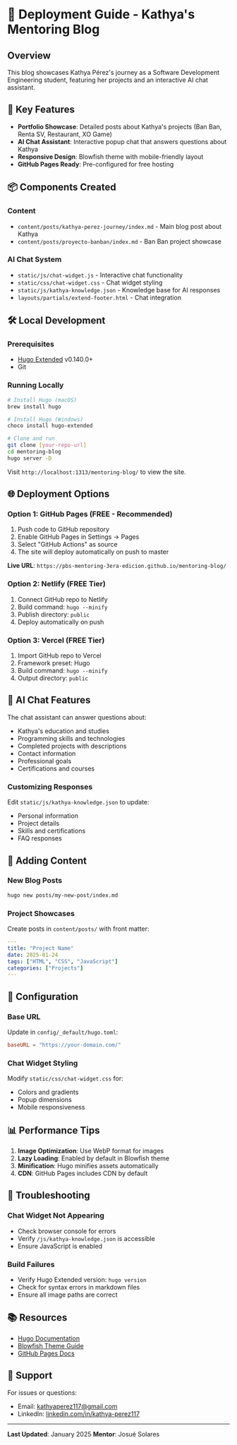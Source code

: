 # 🚀 Deployment Guide - Kathya's Mentoring Blog

## Overview
This blog showcases Kathya Pérez's journey as a Software Development Engineering student, featuring her projects and an interactive AI chat assistant.

## 🌟 Key Features
- **Portfolio Showcase**: Detailed posts about Kathya's projects (Ban Ban, Renta SV, Restaurant, XO Game)
- **AI Chat Assistant**: Interactive popup chat that answers questions about Kathya
- **Responsive Design**: Blowfish theme with mobile-friendly layout
- **GitHub Pages Ready**: Pre-configured for free hosting

## 📦 Components Created

### Content
- `content/posts/kathya-perez-journey/index.md` - Main blog post about Kathya
- `content/posts/proyecto-banban/index.md` - Ban Ban project showcase

### AI Chat System
- `static/js/chat-widget.js` - Interactive chat functionality
- `static/css/chat-widget.css` - Chat widget styling
- `static/js/kathya-knowledge.json` - Knowledge base for AI responses
- `layouts/partials/extend-footer.html` - Chat integration

## 🛠️ Local Development

### Prerequisites
- [Hugo Extended](https://gohugo.io/getting-started/installing/) v0.140.0+
- Git

### Running Locally
```bash
# Install Hugo (macOS)
brew install hugo

# Install Hugo (Windows)
choco install hugo-extended

# Clone and run
git clone [your-repo-url]
cd mentoring-blog
hugo server -D
```

Visit `http://localhost:1313/mentoring-blog/` to view the site.

## 🌐 Deployment Options

### Option 1: GitHub Pages (FREE - Recommended)
1. Push code to GitHub repository
2. Enable GitHub Pages in Settings → Pages
3. Select "GitHub Actions" as source
4. The site will deploy automatically on push to master

**Live URL**: `https://pbs-mentoring-3era-edicion.github.io/mentoring-blog/`

### Option 2: Netlify (FREE Tier)
1. Connect GitHub repo to Netlify
2. Build command: `hugo --minify`
3. Publish directory: `public`
4. Deploy automatically on push

### Option 3: Vercel (FREE Tier)
1. Import GitHub repo to Vercel
2. Framework preset: Hugo
3. Build command: `hugo --minify`
4. Output directory: `public`

## 💬 AI Chat Features

The chat assistant can answer questions about:
- Kathya's education and studies
- Programming skills and technologies
- Completed projects with descriptions
- Contact information
- Professional goals
- Certifications and courses

### Customizing Responses
Edit `static/js/kathya-knowledge.json` to update:
- Personal information
- Project details
- Skills and certifications
- FAQ responses

## 📝 Adding Content

### New Blog Posts
```bash
hugo new posts/my-new-post/index.md
```

### Project Showcases
Create posts in `content/posts/` with front matter:
```yaml
---
title: "Project Name"
date: 2025-01-24
tags: ["HTML", "CSS", "JavaScript"]
categories: ["Projects"]
---
```

## 🔧 Configuration

### Base URL
Update in `config/_default/hugo.toml`:
```toml
baseURL = "https://your-domain.com/"
```

### Chat Widget Styling
Modify `static/css/chat-widget.css` for:
- Colors and gradients
- Popup dimensions
- Mobile responsiveness

## 📊 Performance Tips

1. **Image Optimization**: Use WebP format for images
2. **Lazy Loading**: Enabled by default in Blowfish theme
3. **Minification**: Hugo minifies assets automatically
4. **CDN**: GitHub Pages includes CDN by default

## 🐛 Troubleshooting

### Chat Widget Not Appearing
- Check browser console for errors
- Verify `/js/kathya-knowledge.json` is accessible
- Ensure JavaScript is enabled

### Build Failures
- Verify Hugo Extended version: `hugo version`
- Check for syntax errors in markdown files
- Ensure all image paths are correct

## 📚 Resources

- [Hugo Documentation](https://gohugo.io/documentation/)
- [Blowfish Theme Guide](https://blowfish.page/)
- [GitHub Pages Docs](https://docs.github.com/pages)

## 🤝 Support

For issues or questions:
- Email: kathyaperez117@gmail.com
- LinkedIn: [linkedin.com/in/kathya-perez117](https://linkedin.com/in/kathya-perez117)

---

**Last Updated**: January 2025
**Mentor**: Josué Solares